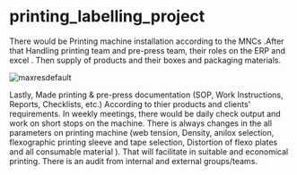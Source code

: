 # printing_labelling_project

There would be Printing machine installation according to the MNCs .After that Handling printing team and pre-press team, their roles on the ERP and excel . Then supply of products and their boxes and packaging materials.

![maxresdefault](https://github.com/user-attachments/assets/df8bfb5e-b6d4-4037-b724-7d08f281684e)







Lastly, Made printing & pre-press documentation (SOP, Work Instructions, Reports, Checklists, etc.) According to thier products and clients' requirements. In weekly meetings, there would be daily check output and work on short stops on the machine.
There is always changes in the all parameters on printing machine (web tension, Density, anilox selection, flexographic printing sleeve and tape selection, Distortion of flexo plates and all consumable material ). That will facilitate in suitable and economical printing. There is an audit from internal and external groups/teams.

